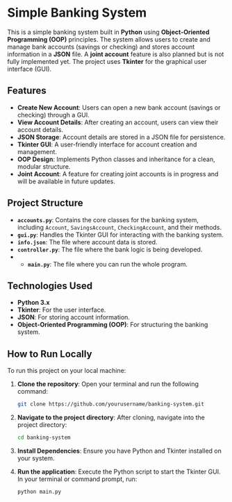 # Simple Banking System

This is a simple banking system built in **Python** using **Object-Oriented Programming (OOP)** principles. The system allows users to create and manage bank accounts (savings or checking) and stores account information in a **JSON** file. A **joint account** feature is also planned but is not fully implemented yet. The project uses **Tkinter** for the graphical user interface (GUI).

## Features

- **Create New Account**: Users can open a new bank account (savings or checking) through a GUI.
- **View Account Details**: After creating an account, users can view their account details.
- **JSON Storage**: Account details are stored in a JSON file for persistence.
- **Tkinter GUI**: A user-friendly interface for account creation and management.
- **OOP Design**: Implements Python classes and inheritance for a clean, modular structure.
- **Joint Account**: A feature for creating joint accounts is in progress and will be available in future updates.

## Project Structure

- **`accounts.py`**: Contains the core classes for the banking system, including `Account`, `SavingsAccount`, `CheckingAccount`, and their methods.
- **`gui.py`**: Handles the Tkinter GUI for interacting with the banking system.
- **`info.json`**: The file where account data is stored.
- **`controller.py`**: The file where the bank logic is being developed.
- - **`main.py`**: The file where you can run the whole program.

## Technologies Used

- **Python 3.x**
- **Tkinter**: For the user interface.
- **JSON**: For storing account information.
- **Object-Oriented Programming (OOP)**: For structuring the banking system.

## How to Run Locally

To run this project on your local machine:

1. **Clone the repository**:
   Open your terminal and run the following command:
   ```bash
   git clone https://github.com/yourusername/banking-system.git

2. **Navigate to the project directory**:
   After cloning, navigate into the project directory:
   ```bash
   cd banking-system

3. **Install Dependencies**:
   Ensure you have Python and Tkinter installed on your system.

4. **Run the application**:
   Execute the Python script to start the Tkinter GUI. In your terminal or command prompt, run:
   ```bash
   python main.py

